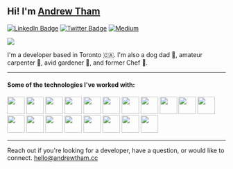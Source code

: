 ## Hi! I'm [Andrew Tham](https://andrewthamcc)

[<img src="https://img.shields.io/badge/LinkedIn-blue?style=for-the-badge&logo=linkedin&logoColor=white" alt="LinkedIn Badge"/>](https://www.linkedin.com/in/andrewthamcc)
[<img src="https://img.shields.io/badge/Twitter-blue?style=for-the-badge&logo=twitter&logoColor=white" alt="Twitter Badge"/>](https://twitter.com/andrew_tham)
[<img src="https://img.shields.io/badge/Medium-12100E?style=for-the-badge&logo=medium&logoColor=white" alt="Medium"/>](https://medium.com/@andrew.tham.cc)

![](https://user-images.githubusercontent.com/45271739/193426162-4261d4ab-33f5-4ae0-9ec7-03a40d96c705.png)

I'm a developer based in Toronto 🇨🇦. I'm also a dog dad 🐶, amateur carpenter 🔨, avid gardener 🌱, and former Chef 🍜.

<hr />

#### Some of the technologies I've worked with:
<div>
  <img src="https://cdn.jsdelivr.net/gh/devicons/devicon/icons/html5/html5-original.svg" height="40px" width="40px"/>
  <img src="https://cdn.jsdelivr.net/gh/devicons/devicon/icons/css3/css3-original.svg" height="40px" width="40px" />
  <img src="https://cdn.jsdelivr.net/gh/devicons/devicon/icons/sass/sass-original.svg" height="40px" width="40px" />
  <img src="https://cdn.jsdelivr.net/gh/devicons/devicon/icons/javascript/javascript-original.svg" height="40px" width="40px" />
  <img src="https://cdn.jsdelivr.net/gh/devicons/devicon/icons/typescript/typescript-original.svg" height="40px" width="40px" />
  <img src="https://cdn.jsdelivr.net/gh/devicons/devicon/icons/gatsby/gatsby-plain.svg" height="40px" width="40px"/>
  <img src="https://cdn.jsdelivr.net/gh/devicons/devicon/icons/jest/jest-plain.svg" height="40px" width="40px"/>
  <img src="https://cdn.jsdelivr.net/gh/devicons/devicon/icons/react/react-original.svg" height="40px" width="40px" />
  <img src="https://cdn.jsdelivr.net/gh/devicons/devicon/icons/graphql/graphql-plain.svg" height="40px" width="40px"/>
  <img src="https://cdn.jsdelivr.net/gh/devicons/devicon/icons/redux/redux-original.svg" height="40px" width="40px"/>
  <img src="https://cdn.jsdelivr.net/gh/devicons/devicon/icons/storybook/storybook-original.svg" height="40px" width="40px"/>
    <img src="https://cdn.jsdelivr.net/gh/devicons/devicon/icons/nodejs/nodejs-original.svg" height="40px" width="40px"/>
  <img src="https://cdn.jsdelivr.net/gh/devicons/devicon/icons/express/express-original.svg" height="40px/ width="40px">
  <img src="https://cdn.jsdelivr.net/gh/devicons/devicon/icons/firebase/firebase-plain.svg" height="40px" width="40px"/>
  <img src="https://cdn.jsdelivr.net/gh/devicons/devicon/icons/mongodb/mongodb-original.svg" height="40px" width="40px"/>
  <img src="https://cdn.jsdelivr.net/gh/devicons/devicon/icons/postgresql/postgresql-original.svg" height="40px" width="40px"/>
  <img src="https://cdn.jsdelivr.net/gh/devicons/devicon/icons/docker/docker-original.svg" height="40px" width="40px" />
  <img src="https://cdn.jsdelivr.net/gh/devicons/devicon/icons/git/git-original.svg" height="40px" width="40px" />
  <img src="https://cdn.jsdelivr.net/gh/devicons/devicon/icons/github/github-original.svg" height="40px" width="40px" />
</div>

<hr>

Reach out if you're looking for a developer, have a question, or would like to connect. [hello@andrewtham.cc](mailto:hello@andrewtham.cc)
